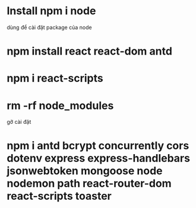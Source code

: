 # Install npm i node 
dùng để cài đặt package của node 

# npm install react react-dom antd

# npm i react-scripts

# rm -rf node_modules 
gỡ cài đặt

# npm i antd bcrypt concurrently cors dotenv express express-handlebars jsonwebtoken mongoose node nodemon path react-router-dom react-scripts toaster

